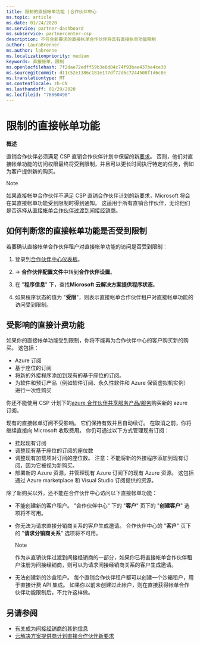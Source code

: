 ```yaml
---
title: 限制的直接帐单功能 |合作伙伴中心
ms.topic: article
ms.date: 01/24/2020
ms.service: partner-dashboard
ms.subservice: partnercenter-csp
description: 不符合新要求的直接帐单合作伙伴将具有直接帐单功能限制
author: LauraBrenner
ms.author: labrenne
ms.localizationpriority: medium
keywords: 直接帐单，限制
ms.openlocfilehash: 7f2dae72edff59b3e6d84c74f93bae437be4ce30
ms.sourcegitcommit: d11c52e1386c181e177df72d6c7244508f1d6c0e
ms.translationtype: MT
ms.contentlocale: zh-CN
ms.lasthandoff: 01/29/2020
ms.locfileid: "76860498"
---
```

# <a name="restricted-direct-bill-capabilities"></a>限制的直接帐单功能  

**概述**

直销合作伙伴必须满足 CSP 直销合作伙伴计划中保留的新[要求](direct-partner-new-requirements.md)。 否则，他们对直接帐单功能的访问权限最终将受到限制，并且可以更长时间执行特定的任务，例如为客户提供新的购买。 

>[!Note]
>如果直接帐单合作伙伴不满足 CSP 直销合作伙伴计划的新要求，Microsoft 将会在其直接帐单功能受到限制时得到通知。 这适用于所有直销合作伙伴，无论他们是否选择[从直接帐单合作伙伴过渡到间接经销商](transition-direct-to-indirect.md)。  
 
## <a name="how-to-tell-if-your-direct-bill-capabilities-has-been-restricted"></a>如何判断您的直接帐单功能是否受到限制 

若要确认直接帐单合作伙伴租户对直接帐单功能的访问是否受到限制： 

1. 登录到[合作伙伴中心仪表板](https://partner.microsoft.com/dashboard)。 

2.  -> **合作伙伴配置文件**中转到**合作伙伴设置**。 

3. 在 "**程序信息**" 下，查找**Microsoft 云解决方案提供程序状态**。 

4. 如果程序状态的值为 "**受限**"，则表示直接帐单合作伙伴租户对直接帐单功能的访问受到限制。 
 
## <a name="affected-direct-bill-capabilities"></a>受影响的直接计费功能 

如果你的直接帐单功能受到限制，你将不能再为合作伙伴中心的客户购买新的购买。 这包括： 

- Azure 订阅 
- 基于座位的订阅 
- 将新的外接程序添加到现有的基于座位的订阅。 
- 为软件和预订产品（例如软件订阅、永久性软件和 Azure 保留虚拟机实例）进行一次性购买 

你还不能使用 CSP 计划下的[azure 合作伙伴共享服务产品/服务](shared-services.md)购买新的 azure 订阅。 

现有的直接帐单订阅不受影响。 它们保持有效并且自动续订。 在取消之前，你将继续直接向 Microsoft 收取费用。 你仍可通过以下方式管理现有订阅： 

- 挂起现有订阅 
- 调整现有基于座位的订阅的座位数 
- 调整现有加载项对订阅的座位数。 注意：不能将新的外接程序添加到现有订阅，因为它被视为新购买。 
- 部署新的 Azure 资源，并管理现有 Azure 订阅下的现有 Azure 资源。 这包括通过 Azure marketplace 和 Visual Studio 订阅提供的资源。 

除了新购买以外，还不能在合作伙伴中心访问以下直接帐单功能： 

- 不能创建新的客户租户。 "合作伙伴中心" 下的 "**客户**" 页下的 "**创建客户**" 选项将不可用。 
- 你无法为请求直接分销商关系的客户生成邀请。 合作伙伴中心的 "**客户**" 页下的 "**请求分销商关系**" 选项将不可用。 

    >[!Note]
    >作为从直销伙伴过渡到间接经销商的一部分，如果你已将直接帐单合作伙伴租户注册为间接经销商，则可以为请求间接经销商关系的客户生成邀请。 
 
- 无法创建新的沙盒租户。 每个直销合作伙伴租户都可以创建一个沙箱租户，用于直接计费 API 集成。 如果你以前未创建过此帐户，则在直接获得帐单合作伙伴功能限制后，不允许这样做。  

## <a name="see-also"></a>另请参阅 
- [有关成为间接经销商的其他信息](https://assetsprod.microsoft.com/csp-directbill-to-indirect-transition.pdf) 
- [云解决方案提供商计划直接合作伙伴新要求](direct-partner-new-requirements.md)